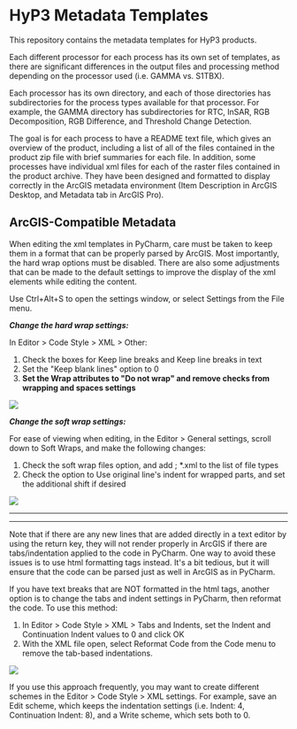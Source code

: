 # HyP3 Metadata Templates
This repository contains the metadata templates for HyP3 products.  

Each different processor for each process has its own set of templates, as there are significant differences in the output files and processing method depending on the processor used (i.e. GAMMA vs. S1TBX).  

Each processor has its own directory, and each of those directories has subdirectories for the process types available for that processor. For example, the GAMMA directory has subdirectories for RTC, InSAR, RGB Decomposition, RGB Difference, and Threshold Change Detection.  

The goal is for each process to have a README text file, which gives an overview of the product, including a list of all of the files contained in the product zip file with brief summaries for each file. In addition, some processes have individual xml files for each of the raster files contained in the product archive. They have been designed and formatted to display correctly in the ArcGIS metadata environment (Item Description in ArcGIS Desktop, and Metadata tab in ArcGIS Pro).  

## ArcGIS-Compatible Metadata

When editing the xml templates in PyCharm, care must be taken to keep them in a format that can be properly parsed by ArcGIS. Most importantly, the hard wrap options must be disabled. There are also some adjustments that can be made to the default settings to improve the display of the xml elements while editing the content.   

Use Ctrl+Alt+S to open the settings window, or select Settings from the File menu.

**_Change the hard wrap settings:_**  

In Editor > Code Style > XML > Other:
1. Check the boxes for Keep line breaks and Keep line breaks in text  
2. Set the "Keep blank lines" option to 0  
3. **Set the Wrap attributes to "Do not wrap" and remove checks from wrapping and spaces settings**

![](SettingsImages/Editor_CodeStyle_XML_Other.JPG)  

**_Change the soft wrap settings:_**  

For ease of viewing when editing, in the Editor > General settings, scroll down to Soft Wraps, and make the following changes:  
1. Check the soft wrap files option, and add ; *.xml to the list of file types  
2. Check the option to Use original line's indent for wrapped parts, and set the additional shift if desired

![](SettingsImages/Editor_General_SoftWraps.JPG)  


**************
**************
Note that if there are any new lines that are added directly in a text editor by using the return key, they will not render properly in ArcGIS if there are tabs/indentation applied to the code in PyCharm. One way to avoid these issues is to use html formatting tags instead. It's a bit tedious, but it will ensure that the code can be parsed just as well in ArcGIS as in PyCharm.  

If you have text breaks that are NOT formatted in the html tags, another option is to change the tabs and indent settings in PyCharm, then reformat the code. To use this method:

1. In Editor > Code Style > XML > Tabs and Indents, set the Indent and Continuation Indent values to 0 and click OK
2. With the XML file open, select Reformat Code from the Code menu to remove the tab-based indentations.

![](SettingsImages/Editor_CodeStyle_XML_TabsIndents.JPG)  

If you use this approach frequently, you may want to create different schemes in the Editor > Code Style > XML settings. For example, save an Edit scheme, which keeps the indentation settings (i.e. Indent: 4, Continuation Indent: 8), and a Write scheme, which sets both to 0. 









